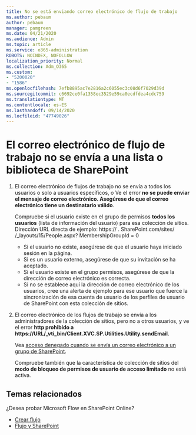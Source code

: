 ```yaml
---
title: No se está enviando correo electrónico de flujo de trabajo
ms.author: pebaum
author: pebaum
manager: pamgreen
ms.date: 04/21/2020
ms.audience: Admin
ms.topic: article
ms.service: o365-administration
ROBOTS: NOINDEX, NOFOLLOW
localization_priority: Normal
ms.collection: Adm_O365
ms.custom:
- "5200020"
- "1586"
ms.openlocfilehash: 7efb8895ac7e2816a2c6055ec3c08d6f7029d39d
ms.sourcegitcommit: c6692ce0fa1358ec3529e59ca0ecdfdea4cdc759
ms.translationtype: MT
ms.contentlocale: es-ES
ms.lasthandoff: 09/14/2020
ms.locfileid: "47749026"
---
```

# <a name="workflow-email-is-not-being-sent-for-a-sharepoint-list-or-library"></a>El correo electrónico de flujo de trabajo no se envía a una lista o biblioteca de SharePoint

1. El correo electrónico de flujos de trabajo no se envía a todos los usuarios o solo a usuarios específicos, o Ve el error **no se puede enviar el mensaje de correo electrónico. Asegúrese de que el correo electrónico tiene un destinatario válido**.

    Compruebe si el usuario existe en el grupo de permisos **todos los usuarios** (lista de información del usuario) para esa colección de sitios.  Dirección URL directa de ejemplo: https:// <tenant> . SharePoint.com/sites/ <sitename> /_layouts/15/People.aspx? MembershipGroupId = 0

    - Si el usuario no existe, asegúrese de que el usuario haya iniciado sesión en la página. 
    - Si es un usuario externo, asegúrese de que su invitación se ha aceptado.
    - Si el usuario existe en el grupo permisos, asegúrese de que la dirección de correo electrónico es correcta.
    - Si no se establece aquí la dirección de correo electrónico de los usuarios, cree una alerta de ejemplo para ese usuario que fuerce la sincronización de esa cuenta de usuario de los perfiles de usuario de SharePoint con esta colección de sitios.
 
2. El correo electrónico de los flujos de trabajo se envía a los administradores de la colección de sitios, pero no a otros usuarios, y ve el error **http prohibido a <span>https:</span>//URL/_vti_bin/Client.XVC.SP.Utilities.Utility.sendEmail**.
 

    Vea [acceso denegado cuando se envía un correo electrónico a un grupo de SharePoint](https://docs.microsoft.com/sharepoint/support/sharing-and-permissions/access-denied-when-send-an-email-to-groups).

    Compruebe también que la característica de colección de sitios del **modo de bloqueo de permisos de usuario de acceso limitado** no está activa.


## <a name="related-topics"></a>Temas relacionados
¿Desea probar Microsoft Flow en SharePoint Online?
- [Crear flujo](https://support.office.com/article/Create-a-flow-for-a-list-or-library-in-SharePoint-Online-or-OneDrive-for-Business-a9c3e03b-0654-46af-a254-20252e580d01) 
- [Flujo y SharePoint](https://flow.microsoft.com/blog/sharepoint-and-flow/) 


